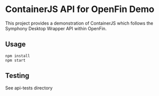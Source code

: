 # ContainerJS API for OpenFin Demo

This project provides a demonstration of ContainerJS which follows the Symphony Desktop Wrapper API within OpenFin.

## Usage

```
npm install
npm start
```
## Testing
See api-tests directory

